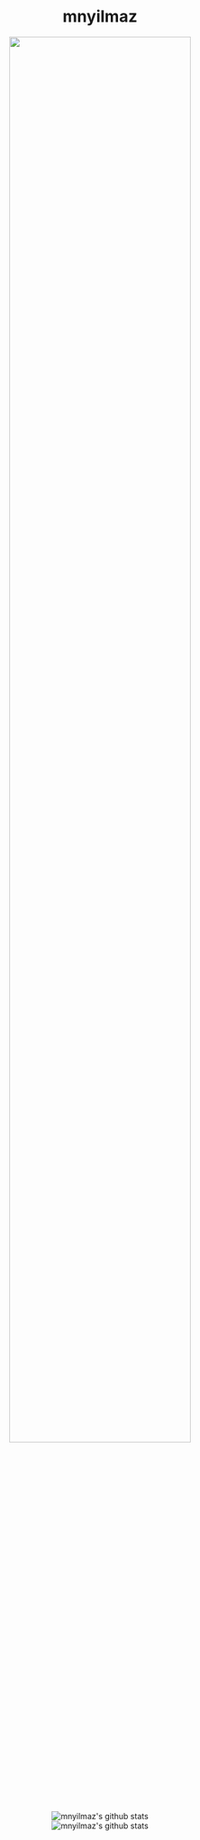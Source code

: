 <h1 align="center">mnyilmaz</h1>

<div align="center">
<img src="https://github.com/Calalari/Calalari/blob/main/butterfly.gif" align="center" style="width: 80%"/>
</div> 
</br>

<div align="center">
  
![mnyilmaz's github stats](https://github-readme-stats.vercel.app/api?username=mnyilmaz&show_icons=true&title_color=e45800&icon_color=e45800&text_color=918E8E&bg_color=00000000&border_color=373737&show_icons=true&layout=compact") 
</br>
![mnyilmaz's github stats](https://github-readme-stats.vercel.app/api/top-langs/?username=mnyilmaz&title_color=e45800&icon_color=e45800&text_color=918E8E&bg_color=00000000&border_color=373737&layout=compact)

</div> 
